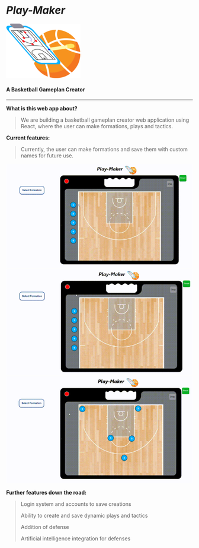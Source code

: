 # ___Play-Maker___
<img src="./public/Basketball_Clipboard.png" alt="Logo" width="200"/>

#### A Basketball Gameplan Creator
---
__What is this web app about?__

>We are building a basketball gameplan creator web application using React, where the user can make formations, plays and tactics.

__Current features:__

>Currently, the user can make formations and save them with custom names for future use.

![Court1](./public/vid1.gif)
![Court2](./public/vid2.gif)
![Court3](./public/vid3.gif)

__Further features down the road:__

>Login system and accounts to save creations
>
>Ability to create and save dynamic plays and tactics
>
>Addition of defense
>
>Artificial intelligence integration for defenses